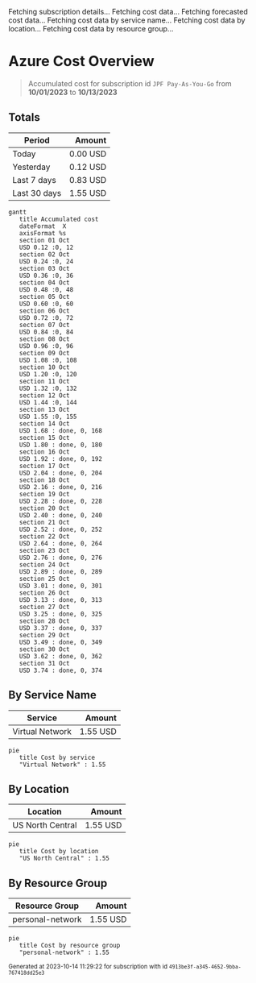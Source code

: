 Fetching subscription details...
Fetching cost data...
Fetching forecasted cost data...
Fetching cost data by service name...
Fetching cost data by location...
Fetching cost data by resource group...
# Azure Cost Overview

> Accumulated cost for subscription id `JPF Pay-As-You-Go` from **10/01/2023** to **10/13/2023**

## Totals

|Period|Amount|
|---|---:|
|Today|0.00 USD|
|Yesterday|0.12 USD|
|Last 7 days|0.83 USD|
|Last 30 days|1.55 USD|

```mermaid
gantt
   title Accumulated cost
   dateFormat  X
   axisFormat %s
   section 01 Oct
   USD 0.12 :0, 12
   section 02 Oct
   USD 0.24 :0, 24
   section 03 Oct
   USD 0.36 :0, 36
   section 04 Oct
   USD 0.48 :0, 48
   section 05 Oct
   USD 0.60 :0, 60
   section 06 Oct
   USD 0.72 :0, 72
   section 07 Oct
   USD 0.84 :0, 84
   section 08 Oct
   USD 0.96 :0, 96
   section 09 Oct
   USD 1.08 :0, 108
   section 10 Oct
   USD 1.20 :0, 120
   section 11 Oct
   USD 1.32 :0, 132
   section 12 Oct
   USD 1.44 :0, 144
   section 13 Oct
   USD 1.55 :0, 155
   section 14 Oct
   USD 1.68 : done, 0, 168
   section 15 Oct
   USD 1.80 : done, 0, 180
   section 16 Oct
   USD 1.92 : done, 0, 192
   section 17 Oct
   USD 2.04 : done, 0, 204
   section 18 Oct
   USD 2.16 : done, 0, 216
   section 19 Oct
   USD 2.28 : done, 0, 228
   section 20 Oct
   USD 2.40 : done, 0, 240
   section 21 Oct
   USD 2.52 : done, 0, 252
   section 22 Oct
   USD 2.64 : done, 0, 264
   section 23 Oct
   USD 2.76 : done, 0, 276
   section 24 Oct
   USD 2.89 : done, 0, 289
   section 25 Oct
   USD 3.01 : done, 0, 301
   section 26 Oct
   USD 3.13 : done, 0, 313
   section 27 Oct
   USD 3.25 : done, 0, 325
   section 28 Oct
   USD 3.37 : done, 0, 337
   section 29 Oct
   USD 3.49 : done, 0, 349
   section 30 Oct
   USD 3.62 : done, 0, 362
   section 31 Oct
   USD 3.74 : done, 0, 374
```

## By Service Name

|Service|Amount|
|---|---:|
|Virtual Network|1.55 USD|

```mermaid
pie
   title Cost by service
   "Virtual Network" : 1.55
```

## By Location

|Location|Amount|
|---|---:|
|US North Central|1.55 USD|

```mermaid
pie
   title Cost by location
   "US North Central" : 1.55
```

## By Resource Group

|Resource Group|Amount|
|---|---:|
|personal-network|1.55 USD|

```mermaid
pie
   title Cost by resource group
   "personal-network" : 1.55
```

<sup>Generated at 2023-10-14 11:29:22 for subscription with id `4913be3f-a345-4652-9bba-767418dd25e3`</sup>
